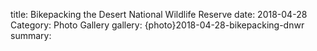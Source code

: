 title: Bikepacking the Desert National Wildlife Reserve
date: 2018-04-28
Category: Photo Gallery
gallery: {photo}2018-04-28-bikepacking-dnwr
summary: 